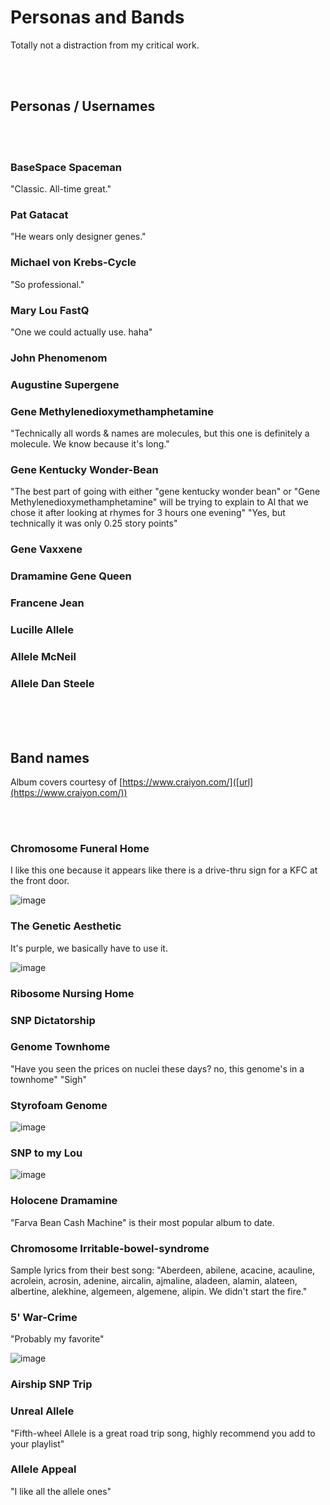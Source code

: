 # Personas and Bands
Totally not a distraction from my critical work.

<br/>
<br/>

## Personas / Usernames

<br/>
<br/>

### BaseSpace Spaceman
"Classic. All-time great."

### Pat Gatacat
"He wears only designer genes."

### Michael von Krebs-Cycle
"So professional."

### Mary Lou FastQ
"One we could actually use. haha"

### John Phenomenom

### Augustine Supergene

### Gene Methylenedioxymethamphetamine
"Technically all words & names are molecules, but this one is definitely a molecule. We know because it's long."

### Gene Kentucky Wonder-Bean
"The best part of going with either "gene kentucky wonder bean" or "Gene Methylenedioxymethamphetamine" will be trying to explain to Al that we chose it after looking at rhymes for 3 hours one evening"
"Yes, but technically it was only 0.25 story points"

### Gene Vaxxene

### Dramamine Gene Queen

### Francene Jean

### Lucille Allele

### Allele McNeil

### Allele Dan Steele

<br/>
<br/>
<br/>


## Band names
Album covers courtesy of [https://www.craiyon.com/]([url](https://www.craiyon.com/))

<br/>
<br/>

### Chromosome Funeral Home
I like this one because it appears like there is a drive-thru sign for a KFC at the front door.

![image](https://user-images.githubusercontent.com/3023691/175664343-d077e02e-6512-4cd0-bee5-5fd30ca1f5b2.png)

### The Genetic Aesthetic
It's purple, we basically have to use it.

![image](https://user-images.githubusercontent.com/3023691/175666124-a97dde3d-feff-40ed-8115-f6d072ebe4d9.png)

### Ribosome Nursing Home

### SNP Dictatorship

### Genome Townhome
"Have you seen the prices on nuclei these days? no, this genome's in a townhome"
"Sigh"

### Styrofoam Genome
![image](https://user-images.githubusercontent.com/3023691/175665509-74b82285-24da-42ac-9dbb-d67c665ef3e0.png)


### SNP to my Lou
![image](https://user-images.githubusercontent.com/3023691/175665199-24e8e1a5-5e01-4470-8c3a-73bd51ab036d.png)


### Holocene Dramamine
"Farva Bean Cash Machine" is their most popular album to date.

### Chromosome Irritable-bowel-syndrome
Sample lyrics from their best song: "Aberdeen, abilene, acacine, acauline, acrolein, acrosin, adenine, aircalin, ajmaline, aladeen, alamin, alateen, albertine, alekhine, algemeen, algemene, alipin. We didn't start the fire."


### 5' War-Crime
"Probably my favorite"

![image](https://user-images.githubusercontent.com/3023691/175665860-dd61bffb-d620-47de-86e6-b93ee1821b6c.png)

### Airship SNP Trip

### Unreal Allele
"Fifth-wheel Allele is a great road trip song, highly recommend you add to your playlist"

### Allele Appeal
"I like all the allele ones"
